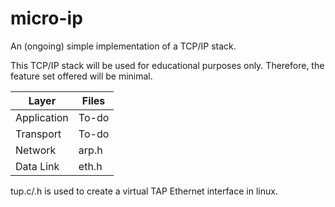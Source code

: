 # micro-ip

An (ongoing) simple implementation of a TCP/IP stack.

This TCP/IP stack will be used for educational purposes only.
Therefore, the feature set offered will be minimal.

| Layer       | Files  |
|-------------|--------|
| Application | To-do  |
| Transport   | To-do  |
| Network     | arp.h  |
| Data Link   | eth.h  |

tup.c/.h is used to create a virtual TAP Ethernet interface in linux.